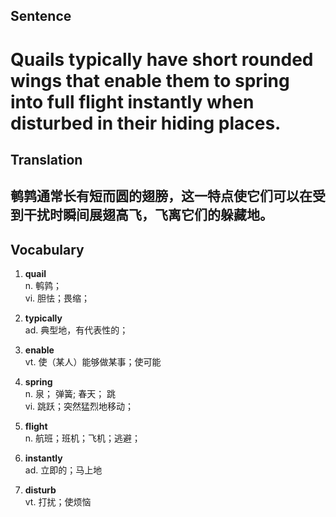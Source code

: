 ## Sentence

<h1>Quails typically have short rounded wings that enable them to spring into full flight instantly when disturbed in their hiding places.</h1>

## Translation

<h2>鹌鹑通常长有短而圆的翅膀，这一特点使它们可以在受到干扰时瞬间展翅高飞，飞离它们的躲藏地。</h2>


## Vocabulary   

1. **quail**   
n. 鹌鹑；   
vi. 胆怯；畏缩；

2. **typically**    
ad. 典型地，有代表性的；   

3. **enable**   
vt. 使（某人）能够做某事；使可能   

4. **spring**    
n. 泉； 弹簧;  春天； 跳    
vi. 跳跃；突然猛烈地移动；


5. **flight**    
n. 航班；班机；飞机；逃避；

6. **instantly**   
ad. 立即的；马上地   

7. **disturb**   
vt. 打扰；使烦恼    


